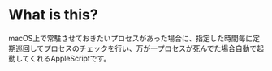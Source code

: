 # What is this?

macOS上で常駐させておきたいプロセスがあった場合に、指定した時間毎に定期巡回してプロセスのチェックを行い、万が一プロセスが死んでた場合自動で起動してくれるAppleScriptです。
